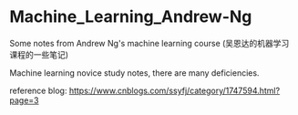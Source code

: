 # Machine_Learning_Andrew-Ng
Some notes from Andrew Ng's machine learning course (吴恩达的机器学习课程的一些笔记)

Machine learning novice study notes, there are many deficiencies.


reference blog: https://www.cnblogs.com/ssyfj/category/1747594.html?page=3
